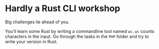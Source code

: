 # Hardly a Rust CLI workshop

Big challenges lie ahead of you.  

You'll learn some Rust by writing a commandline tool named `wc`. `wc` counts
characters in the input. Go through the tasks in the `PHP` folder and try to
write your version in Rust.